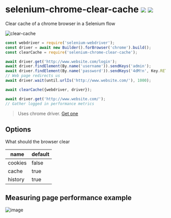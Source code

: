 # selenium-chrome-clear-cache [![](https://img.shields.io/npm/v/selenium-chrome-clear-cache.svg)](https://www.npmjs.com/package/selenium-chrome-clear-cache) [![](https://img.shields.io/badge/source--000000.svg?logo=github&style=social)](https://github.com/omrilotan/mono/tree/master/packages/selenium-chrome-clear-cache)

Clear cache of a chrome browser in a Selenium flow

![clear-cache](https://user-images.githubusercontent.com/516342/41310034-027fbc12-6e89-11e8-95b2-8506b7cd05bc.gif)

```js
const webdriver = require('selenium-webdriver');
const driver = await new Builder().forBrowser('chrome').build();
const clearCache = require('selenium-chrome-clear-cache');

await driver.get('http://www.website.com/login');
await driver.findElement(By.name('username')).sendKeys('admin');
await driver.findElement(By.name('password')).sendKeys('4dM!n', Key.RETURN);
// Web page redirects us
await driver.wait(until.urlIs('http://www.website.com/'), 1000);

await clearCache({webdriver, driver});

await driver.get('http://www.website.com/');
// Gather logged in performance metrics
```

> Uses chrome driver. [Get one](http://chromedriver.storage.googleapis.com/index.html)

## Options

What should the browser clear

| name | default
| - | -
| cookies | false
| cache | true
| history | true

## Measuring page performance example
![image](https://user-images.githubusercontent.com/516342/41311395-d200f8e0-6e8c-11e8-89ac-1e76c4ff283d.png)

